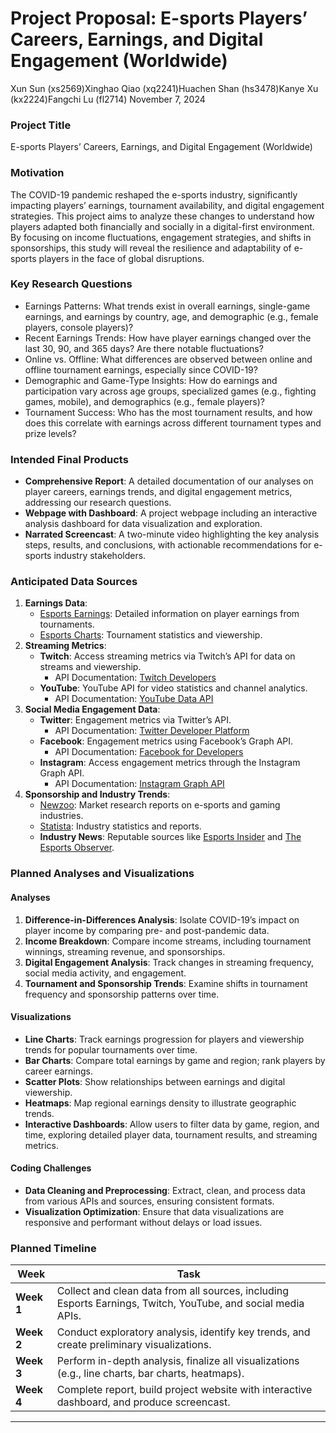 Project Proposal: E-sports Players’ Careers, Earnings, and Digital
Engagement (Worldwide)
================
Xun Sun (xs2569)Xinghao Qiao (xq2241)Huachen Shan (hs3478)Kanye Xu
(kx2224)Fangchi Lu (fl2714)
November 7, 2024

### Project Title

E-sports Players’ Careers, Earnings, and Digital Engagement (Worldwide)

### Motivation

The COVID-19 pandemic reshaped the e-sports industry, significantly
impacting players’ earnings, tournament availability, and digital
engagement strategies. This project aims to analyze these changes to
understand how players adapted both financially and socially in a
digital-first environment. By focusing on income fluctuations,
engagement strategies, and shifts in sponsorships, this study will
reveal the resilience and adaptability of e-sports players in the face
of global disruptions.

### Key Research Questions

- Earnings Patterns: What trends exist in overall earnings, single-game
  earnings, and earnings by country, age, and demographic (e.g., female
  players, console players)?
- Recent Earnings Trends: How have player earnings changed over the last
  30, 90, and 365 days? Are there notable fluctuations?
- Online vs. Offline: What differences are observed between online and
  offline tournament earnings, especially since COVID-19?
- Demographic and Game-Type Insights: How do earnings and participation
  vary across age groups, specialized games (e.g., fighting games,
  mobile), and demographics (e.g., female players)?
- Tournament Success: Who has the most tournament results, and how does
  this correlate with earnings across different tournament types and
  prize levels?

### Intended Final Products

- **Comprehensive Report**: A detailed documentation of our analyses on
  player careers, earnings trends, and digital engagement metrics,
  addressing our research questions.
- **Webpage with Dashboard**: A project webpage including an interactive
  analysis dashboard for data visualization and exploration.
- **Narrated Screencast**: A two-minute video highlighting the key
  analysis steps, results, and conclusions, with actionable
  recommendations for e-sports industry stakeholders.

### Anticipated Data Sources

1.  **Earnings Data**:
    - [Esports Earnings](https://www.esportsearnings.com/): Detailed
      information on player earnings from tournaments.
    - [Esports Charts](https://escharts.com/): Tournament statistics and
      viewership.
2.  **Streaming Metrics**:
    - **Twitch**: Access streaming metrics via Twitch’s API for data on
      streams and viewership.
      - API Documentation: [Twitch
        Developers](https://dev.twitch.tv/docs/api/)
    - **YouTube**: YouTube API for video statistics and channel
      analytics.
      - API Documentation: [YouTube Data
        API](https://developers.google.com/youtube/v3)
3.  **Social Media Engagement Data**:
    - **Twitter**: Engagement metrics via Twitter’s API.
      - API Documentation: [Twitter Developer
        Platform](https://developer.twitter.com/en/docs)
    - **Facebook**: Engagement metrics using Facebook’s Graph API.
      - API Documentation: [Facebook for
        Developers](https://developers.facebook.com/docs/graph-api/)
    - **Instagram**: Access engagement metrics through the Instagram
      Graph API.
      - API Documentation: [Instagram Graph
        API](https://developers.facebook.com/docs/instagram-api)
4.  **Sponsorship and Industry Trends**:
    - [Newzoo](https://newzoo.com/): Market research reports on e-sports
      and gaming industries.
    - [Statista](https://www.statista.com/): Industry statistics and
      reports.
    - **Industry News**: Reputable sources like [Esports
      Insider](https://esportsinsider.com/) and [The Esports
      Observer](https://esportsobserver.com/).

### Planned Analyses and Visualizations

#### Analyses

1.  **Difference-in-Differences Analysis**: Isolate COVID-19’s impact on
    player income by comparing pre- and post-pandemic data.
2.  **Income Breakdown**: Compare income streams, including tournament
    winnings, streaming revenue, and sponsorships.
3.  **Digital Engagement Analysis**: Track changes in streaming
    frequency, social media activity, and engagement.
4.  **Tournament and Sponsorship Trends**: Examine shifts in tournament
    frequency and sponsorship patterns over time.

#### Visualizations

- **Line Charts**: Track earnings progression for players and viewership
  trends for popular tournaments over time.
- **Bar Charts**: Compare total earnings by game and region; rank
  players by career earnings.
- **Scatter Plots**: Show relationships between earnings and digital
  viewership.
- **Heatmaps**: Map regional earnings density to illustrate geographic
  trends.
- **Interactive Dashboards**: Allow users to filter data by game,
  region, and time, exploring detailed player data, tournament results,
  and streaming metrics.

#### Coding Challenges

- **Data Cleaning and Preprocessing**: Extract, clean, and process data
  from various APIs and sources, ensuring consistent formats.
- **Visualization Optimization**: Ensure that data visualizations are
  responsive and performant without delays or load issues.

### Planned Timeline

| Week       | Task                                                                                                         |
|------------|--------------------------------------------------------------------------------------------------------------|
| **Week 1** | Collect and clean data from all sources, including Esports Earnings, Twitch, YouTube, and social media APIs. |
| **Week 2** | Conduct exploratory analysis, identify key trends, and create preliminary visualizations.                    |
| **Week 3** | Perform in-depth analysis, finalize all visualizations (e.g., line charts, bar charts, heatmaps).            |
| **Week 4** | Complete report, build project website with interactive dashboard, and produce screencast.                   |

------------------------------------------------------------------------
